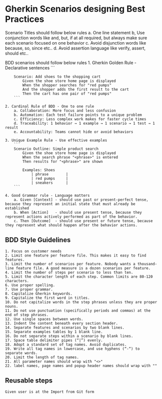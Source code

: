 # Gherkin Scenarios designing Best Practices

Scenario Titles should follow below rules
    a. One line statement
    b, Use conjunction words like and, but, if at all required, but always make sure each scenario focused on one behavior
    c. Avoid disjunction words like because, so, since etc..
    d. Avoid assertion language like verify, assert, should etc..

BDD scenarios should follow below rules
    1. Gherkin Golden Rule - Declarative sentences
        ```

        Scenario: Add shoes to the shopping cart
            Given the shoe store home page is displayed
            When the shopper searches for "red pumps"
            And the shopper adds the first result to the cart
            Then the cart has one pair of "red pumps"
        ```

    2. Cardinal Rule of BDD - One to one rule
        a. Collaboration: More focus and less confusion
        b. Automation: Each test failure points to a unique problem
        c. Efficiency: Less complex work makes for faster cycle times
        d. Traceability: 1 behavior → 1 example → 1 scenario → 1 test → 1 result
        e. Accountability: Teams cannot hide or avoid behaviors

    3. Unique Example Rule - Use effective examples
        ```
        Scenario Outline: Simple product search
            Given the shoe store home page is displayed
            When the search phrase "<phrase>" is entered
            Then results for "<phrase>" are shown
            
            Examples: Shoes
                | phrase        |
                | red pumps     |
                | sneakers      |
        ```
    
    4. Good Grammar rule - Language matters
        a. Given [Context] - should use past or present-perfect tense, because they represent an initial state that must already be established
        b. When [Action]   - should use present tense, because they represent actions actively performed as part of the behavior. 
        c. Then [Outcome]  - should use present or future tense, because they represent what should happen after the behavior actions.

## BDD Style Guidelines

    1. Focus on customer needs
    2. Limit one feature per feature file. This makes it easy to find features. 
    3. Limit the number of scenarios per feature. Nobody wants a thousand-line feature file. A good measure is a dozen scenarios per feature. 
    4. Limit the number of steps per scenario to less than ten. 
    5. Limit the character length of each step. Common limits are 80-120 characters. 
    6. Use proper spelling. 
    7. Use proper grammar. 
    8. Capitalize Gherkin keywords. 
    9. Capitalize the first word in titles. 
    10. Do not capitalize words in the step phrases unless they are proper nouns. 
    11. Do not use punctuation (specifically periods and commas) at the end of step phrases. 
    12. Use single spaces between words. 
    13. Indent the content beneath every section header. 
    14. Separate features and scenarios by two blank lines. 
    15. Separate examples tables by 1 blank line. 
    16. Do not separate steps within a scenario by blank lines. 
    17. Space table delimiter pipes (“|”) evenly. 
    18. Adopt a standard set of tag names. Avoid duplicates. 
    19. Write all tag names in lowercase, and use hyphens (“-“) to separate words. 
    20. Limit the length of tag names. 
    21. All parameter names should wrap with "<>"
    22. label names, page names and popup header names should wrap with ""


## Reusable steps

    Given user is at the Import from Git form
